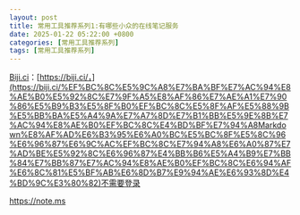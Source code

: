 ```yaml
---
layout: post
title: 常用工具推荐系列1:有哪些小众的在线笔记服务
date: 2025-01-22 05:22:00 +0800
categories: [常用工具推荐系列]
tags: [常用工具推荐系列]
---
```


[Biji.ci](http://biji.ci/)：[https://biji.ci/，](https://biji.ci/%EF%BC%8C%E5%9C%A8%E7%BA%BF%E7%AC%94%E8%AE%B0%E5%92%8C%E7%9F%A5%E8%AF%86%E7%AE%A1%E7%90%86%E5%B9%B3%E5%8F%B0%EF%BC%8C%E5%8F%AF%E5%88%9B%E5%BB%BA%E5%A4%9A%E7%A7%8D%E7%B1%BB%E5%9E%8B%E7%AC%94%E8%AE%B0%EF%BC%8C%E4%BD%BF%E7%94%A8Markdown%E8%AF%AD%E6%B3%95%E6%A0%BC%E5%BC%8F%E5%8C%96%E6%96%87%E6%9C%AC%EF%BC%8C%E7%94%A8%E6%A0%87%E7%AD%BE%E5%92%8C%E6%96%87%E4%BB%B6%E5%A4%B9%E7%BB%84%E7%BB%87%E7%AC%94%E8%AE%B0%EF%BC%8C%E6%94%AF%E6%8C%81%E5%BF%AB%E6%8D%B7%E9%94%AE%E6%93%8D%E4%BD%9C%E3%80%82)不需要登录

https://note.ms